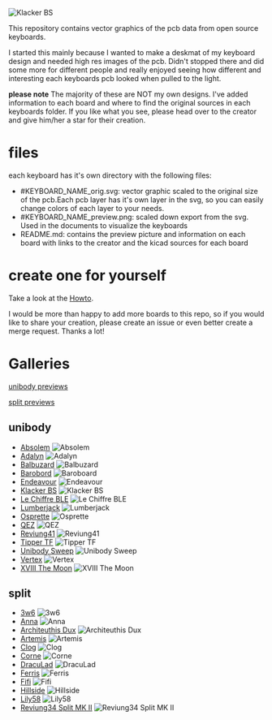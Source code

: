 ![Klacker BS](./Unibody/Klacker_BS/klacker_bs_preview.png)

This repository contains vector graphics of the pcb data from open source keyboards.

I started this mainly because I wanted to make a deskmat of my keyboard design and needed high res images of the pcb.
Didn't stopped there and did some more for different people and really enjoyed seeing how different and interesting each keyboards pcb looked when pulled to the light.

**please note**
The majority of these are NOT my own designs. I've added information to each board and where to find the original sources in each keyboards folder. If you like what you see, please head over to the creator and give him/her a star for their creation. 

# files
each keyboard has it's own directory with the following files: 
- #KEYBOARD_NAME_orig.svg: vector graphic scaled to the original size of the pcb.Each pcb layer has it's own layer in the svg, so you can easily change colors of each layer to your needs.
- #KEYBOARD_NAME_preview.png: scaled down export from the svg. Used in the documents to visualize the keyboards
- README.md: contains the preview picture and information on each board with links to the creator and the kicad sources for each board

# create one for yourself
Take a look at the [Howto](./HowTo/README.md).

I would be more than happy to add more boards to this repo, so if you would like to share your creation, please create an issue or even better create a merge request. Thanks a lot!

# Galleries
[unibody previews](./Unibody)

[split previews](./Split)

## unibody
- [Absolem](./Absolem) ![Absolem](./Unibody/Absolem/absolem_preview.png) 
- [Adalyn](./Adalyn) ![Adalyn](./Unibody/Adalyn/adalyn_preview.png)
- [Balbuzard](./Balbuzard) ![Balbuzard](./Unibody/Balbuzard/balbuzard_preview.png)
- [Barobord](./Barobord) ![Baroboard](./Unibody/Barobord/barobord_preview.png)
- [Endeavour](./Endeavour) ![Endeavour](./Unibody/Endeavour/endeavour_preview.png)
- [Klacker BS](./Klacker_BS) ![Klacker BS](./Unibody/Klacker_BS/klacker_bs_preview.png)
- [Le Chiffre BLE](./Le_Chiffre_BLE) ![Le Chiffre BLE](./Unibody/Le_Chiffre_BLE/lechiffreble_preview.png)
- [Lumberjack](./Lumberjack) ![Lumberjack](./Unibody/Lumberjack/lumberjack_preview.png)
- [Osprette](./Osprette) ![Osprette](./Unibody/Osprette/osprette_preview.png)
- [QEZ](./QEZ) ![QEZ](./Unibody/QEZ/qez_preview.png)
- [Reviung41](./Reviung41) ![Reviung41](./Unibody/Reviung41/reviung41_preview.png)
- [Tipper TF](./Tipper_TF) ![Tipper TF](./Unibody/Tipper_TF/tippertf_preview.png)
- [Unibody Sweep](./Unibody_Sweep) ![Unibody Sweep](./Unibody/Unibody_Sweep/unibodysweep_preview.png)
- [Vertex](./Vertex) ![Vertex](./Unibody/Vertex/vertex_preview.png)
- [XVIII The Moon](./XVIII_The_Moon) ![XVIII The Moon](./Unibody/XVIII_The_Moon/xviiithemoon_preview.png)

## split
- [3w6](./3W6) ![3w6](./Split/3W6/3w6_preview.png)
- [Anna](./Anna) ![Anna](./Split/Anna/anna_preview.png)
- [Architeuthis Dux](./Architeuthis_Dux) ![Architeuthis Dux](./Split/Architeuthis_Dux/architeuthisdux_preview.png)
- [Artemis](./Artemis) ![Artemis](./Split/Artemis/artemis_preview.png)
- [Clog](./Clog) ![Clog](./Split/Clog/clog_preview.png)
- [Corne](./Corne) ![Corne](./Split/Corne/corne_preview.png)
- [DracuLad](./DracuLad) ![DracuLad](./Split/DracuLad/draculad_preview.png)
- [Ferris](./Ferris) ![Ferris](./Split/Ferris/ferris_preview.png)
- [Fifi](./Fifi) ![Fifi](./Split/Fifi/fifi_preview.png)
- [Hillside](./Hillside) ![Hillside](./Split/Hillside/hillside_preview.png)
- [Lily58](./Lily58) ![Lily58](./Split/Lily58/lily58_preview.png)
- [Reviung34 Split MK II](./Reviung34_MK_II) ![Reviung34 Split MK II](./Split/Reviung34_MK_II/reviung34mkii_preview.png)



